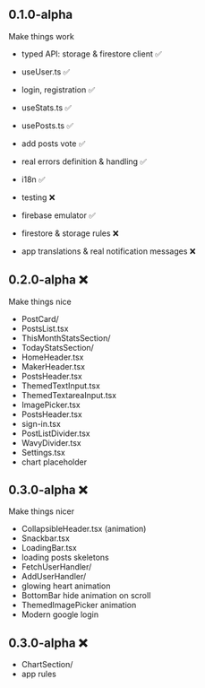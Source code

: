 ## 0.1.0-alpha

Make things work

- typed API: storage & firestore client ✅
- useUser.ts ✅
- login, registration ✅

- useStats.ts ✅

- usePosts.ts ✅

- add posts vote ✅

- real errors definition & handling ✅

- i18n ✅

- testing ❌

- firebase emulator ✅

- firestore & storage rules ❌

- app translations & real notification messages ❌

## 0.2.0-alpha ❌

Make things nice

- PostCard/
- PostsList.tsx
- ThisMonthStatsSection/
- TodayStatsSection/
- HomeHeader.tsx
- MakerHeader.tsx
- PostsHeader.tsx
- ThemedTextInput.tsx
- ThemedTextareaInput.tsx
- ImagePicker.tsx
- PostsHeader.tsx
- sign-in.tsx
- PostListDivider.tsx
- WavyDivider.tsx
- Settings.tsx
- chart placeholder

## 0.3.0-alpha ❌

Make things nicer

- CollapsibleHeader.tsx (animation)
- Snackbar.tsx
- LoadingBar.tsx
- loading posts skeletons
- FetchUserHandler/
- AddUserHandler/
- glowing heart animation
- BottomBar hide animation on scroll
- ThemedImagePicker animation
- Modern google login

## 0.3.0-alpha ❌

- ChartSection/
- app rules
